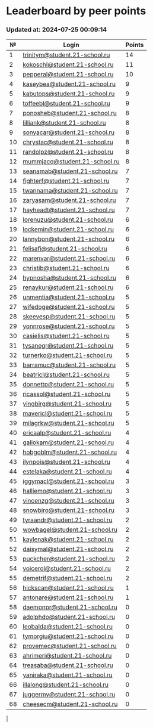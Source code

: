# Leaderboard by peer points

### Updated at: 2024-07-25 00:09:14

| № | Login | Points |
|---|-------|--------|
|1|trinitym@student.21-school.ru|14|
|2|kokoschl@student.21-school.ru|11|
|3|pepperal@student.21-school.ru|10|
|4|kaseybea@student.21-school.ru|9|
|5|kabutops@student.21-school.ru|9|
|6|toffeebl@student.21-school.ru|9|
|7|ponosheb@student.21-school.ru|8|
|8|lilliank@student.21-school.ru|8|
|9|sonyacar@student.21-school.ru|8|
|10|chrystac@student.21-school.ru|8|
|11|randolpz@student.21-school.ru|8|
|12|mummjacq@student.21-school.ru|8|
|13|seanamab@student.21-school.ru|7|
|14|fighterf@student.21-school.ru|7|
|15|twannama@student.21-school.ru|7|
|16|zaryasam@student.21-school.ru|7|
|17|hayheadt@student.21-school.ru|7|
|18|lorenuzu@student.21-school.ru|6|
|19|lockemin@student.21-school.ru|6|
|20|lannybon@student.21-school.ru|6|
|21|felisafi@student.21-school.ru|6|
|22|marenvar@student.21-school.ru|6|
|23|christib@student.21-school.ru|6|
|24|hypnosha@student.21-school.ru|6|
|25|renaykur@student.21-school.ru|6|
|26|unmentia@student.21-school.ru|5|
|27|wifedoge@student.21-school.ru|5|
|28|skeevesp@student.21-school.ru|5|
|29|yonnrose@student.21-school.ru|5|
|30|casielis@student.21-school.ru|5|
|31|tysanegr@student.21-school.ru|5|
|32|turnerko@student.21-school.ru|5|
|33|barramuc@student.21-school.ru|5|
|34|beatricl@student.21-school.ru|5|
|35|donnettp@student.21-school.ru|5|
|36|ricassol@student.21-school.ru|5|
|37|yingbirg@student.21-school.ru|5|
|38|mavericl@student.21-school.ru|5|
|39|milagrkw@student.21-school.ru|5|
|40|ericaalp@student.21-school.ru|4|
|41|galiokam@student.21-school.ru|4|
|42|hobgoblm@student.21-school.ru|4|
|43|ilynpois@student.21-school.ru|4|
|44|estelaka@student.21-school.ru|4|
|45|iggymacl@student.21-school.ru|3|
|46|halliemo@student.21-school.ru|3|
|47|vincenzg@student.21-school.ru|3|
|48|snowbiro@student.21-school.ru|3|
|49|tyraandr@student.21-school.ru|2|
|50|wowbagel@student.21-school.ru|2|
|51|kaylenak@student.21-school.ru|2|
|52|daisymal@student.21-school.ru|2|
|53|puckcher@student.21-school.ru|2|
|54|voicerol@student.21-school.ru|2|
|55|demetrif@student.21-school.ru|2|
|56|hickscan@student.21-school.ru|1|
|57|antonare@student.21-school.ru|1|
|58|daemonpr@student.21-school.ru|0|
|59|adolphdo@student.21-school.ru|0|
|60|leobalda@student.21-school.ru|0|
|61|tymorgiu@student.21-school.ru|0|
|62|provemec@student.21-school.ru|0|
|63|ahrimeri@student.21-school.ru|0|
|64|treasaba@student.21-school.ru|0|
|65|yaniraka@student.21-school.ru|0|
|66|illalong@student.21-school.ru|0|
|67|juggermy@student.21-school.ru|0|
|68|cheesecm@student.21-school.ru|0|
|

